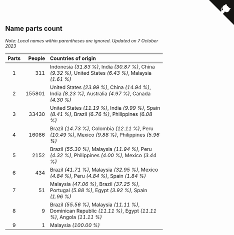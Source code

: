 ## Name parts count

*Note: Local names within parentheses are ignored.*
*Updated on  7 October 2023*

| Parts | People | Countries of origin |
| :--: | ---: | :--- |
| 1 | 311 | Indonesia *(31.83 %)*, India *(30.87 %)*, China *(9.32 %)*, United States *(6.43 %)*, Malaysia *(1.61 %)* |
| 2 | 155801 | United States *(23.99 %)*, China *(14.94 %)*, India *(8.23 %)*, Australia *(4.97 %)*, Canada *(4.30 %)* |
| 3 | 33430 | United States *(11.19 %)*, India *(9.99 %)*, Spain *(8.41 %)*, Brazil *(6.76 %)*, Philippines *(6.08 %)* |
| 4 | 16086 | Brazil *(14.73 %)*, Colombia *(12.11 %)*, Peru *(10.49 %)*, Mexico *(9.88 %)*, Philippines *(5.96 %)* |
| 5 | 2152 | Brazil *(55.30 %)*, Malaysia *(11.94 %)*, Peru *(4.32 %)*, Philippines *(4.00 %)*, Mexico *(3.44 %)* |
| 6 | 434 | Brazil *(41.71 %)*, Malaysia *(32.95 %)*, Mexico *(4.84 %)*, Peru *(4.84 %)*, Spain *(1.84 %)* |
| 7 | 51 | Malaysia *(47.06 %)*, Brazil *(37.25 %)*, Portugal *(5.88 %)*, Egypt *(3.92 %)*, Spain *(1.96 %)* |
| 8 | 9 | Brazil *(55.56 %)*, Malaysia *(11.11 %)*, Dominican Republic *(11.11 %)*, Egypt *(11.11 %)*, Angola *(11.11 %)* |
| 9 | 1 | Malaysia *(100.00 %)* |


<a href="https://github.com/jonatanklosko/wca_statistics" class="github-corner" aria-label="View source on Github"><svg width="80" height="80" viewBox="0 0 250 250" style="fill:#151513; color:#fff; position: absolute; top: 0; border: 0; right: 0;" aria-hidden="true"><path d="M0,0 L115,115 L130,115 L142,142 L250,250 L250,0 Z"></path><path d="M128.3,109.0 C113.8,99.7 119.0,89.6 119.0,89.6 C122.0,82.7 120.5,78.6 120.5,78.6 C119.2,72.0 123.4,76.3 123.4,76.3 C127.3,80.9 125.5,87.3 125.5,87.3 C122.9,97.6 130.6,101.9 134.4,103.2" fill="currentColor" style="transform-origin: 130px 106px;" class="octo-arm"></path><path d="M115.0,115.0 C114.9,115.1 118.7,116.5 119.8,115.4 L133.7,101.6 C136.9,99.2 139.9,98.4 142.2,98.6 C133.8,88.0 127.5,74.4 143.8,58.0 C148.5,53.4 154.0,51.2 159.7,51.0 C160.3,49.4 163.2,43.6 171.4,40.1 C171.4,40.1 176.1,42.5 178.8,56.2 C183.1,58.6 187.2,61.8 190.9,65.4 C194.5,69.0 197.7,73.2 200.1,77.6 C213.8,80.2 216.3,84.9 216.3,84.9 C212.7,93.1 206.9,96.0 205.4,96.6 C205.1,102.4 203.0,107.8 198.3,112.5 C181.9,128.9 168.3,122.5 157.7,114.1 C157.9,116.9 156.7,120.9 152.7,124.9 L141.0,136.5 C139.8,137.7 141.6,141.9 141.8,141.8 Z" fill="currentColor" class="octo-body"></path></svg></a><style>.github-corner:hover .octo-arm{animation:octocat-wave 560ms ease-in-out}@keyframes octocat-wave{0%,100%{transform:rotate(0)}20%,60%{transform:rotate(-25deg)}40%,80%{transform:rotate(10deg)}}@media (max-width:500px){.github-corner:hover .octo-arm{animation:none}.github-corner .octo-arm{animation:octocat-wave 560ms ease-in-out}}</style>
